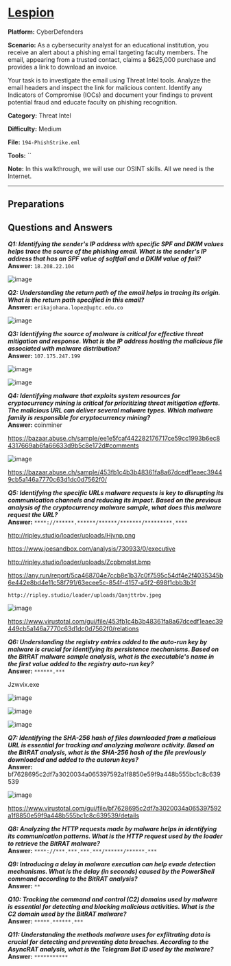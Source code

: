 # <a href="https://cyberdefenders.org/blueteam-ctf-challenges/phishstrike/">Lespion</a>

**Platform:** CyberDefenders

**Scenario:** As a cybersecurity analyst for an educational institution, you receive an alert about a phishing email targeting faculty members. The email, appearing from a trusted contact, claims a $625,000 purchase and provides a link to download an invoice.

Your task is to investigate the email using Threat Intel tools. Analyze the email headers and inspect the link for malicious content. Identify any Indicators of Compromise (IOCs) and document your findings to prevent potential fraud and educate faculty on phishing recognition.

**Category:** Threat Intel

**Difficulty:** Medium

**File:** `194-PhishStrike.eml`

**Tools:** `` 

**Note:** In this walkthrough, we will use our OSINT skills. All we need is the Internet.

---

## **Preparations**


## **Questions and Answers**

***Q1: Identifying the sender's IP address with specific SPF and DKIM values helps trace the source of the phishing email. What is the sender's IP address that has an SPF value of softfail and a DKIM value of fail?***  
**Answer:** `18.208.22.104`

![image](https://github.com/user-attachments/assets/b035868b-ce62-4695-ae40-b1c586f0c3b4)

***Q2: Understanding the return path of the email helps in tracing its origin. What is the return path specified in this email?***  
**Answer:** `erikajohana.lopez@uptc.edu.co`

![image](https://github.com/user-attachments/assets/d7894352-e464-4e1e-8819-9d2ee7aa938a)

***Q3: Identifying the source of malware is critical for effective threat mitigation and response. What is the IP address hosting the malicious file associated with malware distribution?***  
**Answer:** `107.175.247.199`

![image](https://github.com/user-attachments/assets/49dd087d-d9f8-49e9-b37a-89de61055ed7)

![image](https://github.com/user-attachments/assets/d76a7d05-01dd-4567-8113-3d0d40bc9088)

***Q4: Identifying malware that exploits system resources for cryptocurrency mining is critical for prioritizing threat mitigation efforts. The malicious URL can deliver several malware types. Which malware family is responsible for cryptocurrency mining?***  
**Answer:** coinminer

https://bazaar.abuse.ch/sample/ee1e5fcaf442282176717ce59cc1993b6ec84317669ab6fa66633d9b5c8e172d#comments

![image](https://github.com/user-attachments/assets/f3108c4f-b619-4368-ac31-b95d2d003c26)

https://bazaar.abuse.ch/sample/453fb1c4b3b48361fa8a67dcedf1eaec39449cb5a146a7770c63d1dc0d7562f0/

***Q5: Identifying the specific URLs malware requests is key to disrupting its communication channels and reducing its impact. Based on the previous analysis of the cryptocurrency malware sample, what does this malware request the URL?***  
**Answer:** `****://******.******/******/*******/*********.****`

http://ripley.studio/loader/uploads/Hjvnp.png

https://www.joesandbox.com/analysis/730933/0/executive

http://ripley.studio/loader/uploads/Zcpbmqlst.bmp

https://any.run/report/5ca468704e7ccb8e1b37c0f7595c54df4e2f4035345b6e442e8bd4e11c58f791/63ecee5c-854f-4157-a5f2-698f1cbb3b3f

`http://ripley.studio/loader/uploads/Qanjttrbv.jpeg`

![image](https://github.com/user-attachments/assets/f5b4aa6d-3289-4a9f-a9ac-fec376ec719a)

https://www.virustotal.com/gui/file/453fb1c4b3b48361fa8a67dcedf1eaec39449cb5a146a7770c63d1dc0d7562f0/relations

***Q6: Understanding the registry entries added to the auto-run key by malware is crucial for identifying its persistence mechanisms. Based on the BitRAT malware sample analysis, what is the executable's name in the first value added to the registry auto-run key?***  
**Answer:** `******.***`

Jzwvix.exe

![image](https://github.com/user-attachments/assets/ef48d270-d8a6-4aa9-87a5-c60eeef7b462)

![image](https://github.com/user-attachments/assets/22c11ba9-02b9-4d1d-a952-1b3f286078e3)

![image](https://github.com/user-attachments/assets/ba713486-1a9e-4563-836d-e1fa9b1bee16)

***Q7: Identifying the SHA-256 hash of files downloaded from a malicious URL is essential for tracking and analyzing malware activity. Based on the BitRAT analysis, what is the SHA-256 hash of the file previously downloaded and added to the autorun keys?***  
**Answer:** bf7628695c2df7a3020034a065397592a1f8850e59f9a448b555bc1c8c639539

![image](https://github.com/user-attachments/assets/d2bbace6-5b26-485f-8aee-d698b0eb491e)

https://www.virustotal.com/gui/file/bf7628695c2df7a3020034a065397592a1f8850e59f9a448b555bc1c8c639539/details

***Q8: Analyzing the HTTP requests made by malware helps in identifying its communication patterns. What is the HTTP request used by the loader to retrieve the BitRAT malware?***  
**Answer:** `****://***.***.***.***/******/******.***`

***Q9: Introducing a delay in malware execution can help evade detection mechanisms. What is the delay (in seconds) caused by the PowerShell command according to the BitRAT analysis?***  
**Answer:** `**`

***Q10: Tracking the command and control (C2) domains used by malware is essential for detecting and blocking malicious activities. What is the C2 domain used by the BitRAT malware?***  
**Answer:** `*****.******.***`

***Q11: Understanding the methods malware uses for exfiltrating data is crucial for detecting and preventing data breaches. According to the AsyncRAT analysis, what is the Telegram Bot ID used by the malware?***  
**Answer:** `***********`
